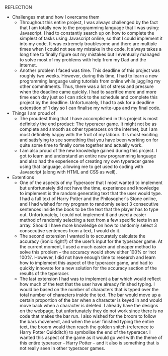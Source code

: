 REFLECTION
- Challenges met and how I overcame them
  - Throughout this entire project, I was always challenged by the fact that I am totally new to the programming language that I was using: Javascript. I had to constantly search up on how to complete the simplest of tasks using Javascript online, so that I could implement it into my code. It was extremely troublesome and there are multiple times when I could not see my mistake in the code. It always takes a long time to finally figure out my mistakes but I eventually managed to solve most of my problems with help from my Dad and the internet. 
  - Another problem I faced was time. This deadline of this project was roughly two weeks. However, during this time, I had to learn a new programming language using tutorials from online while juggling my other commitments. Thus, there was a lot of stress and pressure when the deadline came quickly. I had to sacrifice more and more time each day just so I can stick to the schedule and complete this project by the deadline. Unfortunately, I had to ask for a deadline extenstion of 1 day so I can finalise my write-ups and my final code. 
- Things I am proud of
  - The proudest thing that I have accomplished in this project is most definitely the end product: The typeracer game. It might not be as complete and smooth as other typeracers on the internet, but I am most definitely happy with the fruit of my labour. It is most exciting and satisfying to see something that you have been working on for quite some time to finally come together and actually work. 
  - I am also proud of the new knowledge gained during this project. I got to learn and understand an entire new programming language and also had the experience of creating my own typeracer game using that language, allowing me to get used to coding with Javascript (along with HTML and CSS as well).
- Extentions 
  - One of the aspects of my Typeracer that I most wanted to implement but unfortunately did not have the time, experience and knowledge to implement is the random generating text that the user would type. I had a full text of Harry Potter and the Philosopher's Stone online, and I had wished for my program to randomly select 3 consecutive sentences inside the book to be the text that the player has to type out. Unfortunately, I could not implement it and used a easier method of randomly selecting a text from a few specific texts in an array. Should I have more knowledge on how to randomly select 3 consecutive sentences from a text, I would do it.
  - The second extension I wanted is to accurately calculate the accuracy (ironic right?) of the user’s input for the typeracer game. At the current moment, I used a much easier and cheaper method to solve this problem – the accuracy would show either 100% or ‘not 100%’. However, I did not have enough time to research and learn how to implement this aspect of the typeracer game, and had to quickly innovate for a new solution for the accuracy section of the results of the typeracer.
  - The last extension I had was to implement a bar which would reflect how much of the text that the user have already finished typing. I would be based on the number of characters that is typed over the total number of characters inside the text. The bar would move up a certain proportion of the bar when a character is keyed in and would move back when a character is deleted. I already have the designs on the webpage, but unfortunately they do not work since there is no code that makes the bar run. I also wished for the broom to follow the bars movement, and when the user finished typing the entire text, the broom would then reach the golden snitch (reference to Harry Potter Quidditch) to symbolise the end of the typeracer. I wanted this aspect of the game as it would go well with the theme of this entire typeracer – Harry Potter – and it also is something that is not really seen in other typeracer games. 
